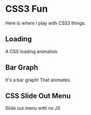 # CSS3 Fun
Here is where I play with CSS3 things.

## Loading
A CSS loading animation

## Bar Graph
It's a bar graph! That animates.

## CSS Slide Out Menu
Slide out menu with no JS
